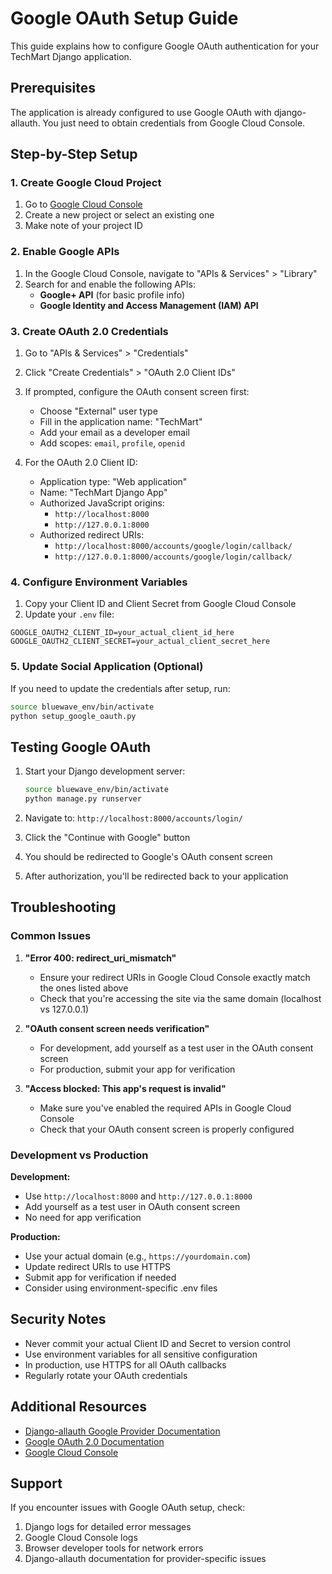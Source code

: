 # Google OAuth Setup Guide

This guide explains how to configure Google OAuth authentication for your TechMart Django application.

## Prerequisites

The application is already configured to use Google OAuth with django-allauth. You just need to obtain credentials from Google Cloud Console.

## Step-by-Step Setup

### 1. Create Google Cloud Project

1. Go to [Google Cloud Console](https://console.cloud.google.com/)
2. Create a new project or select an existing one
3. Make note of your project ID

### 2. Enable Google APIs

1. In the Google Cloud Console, navigate to "APIs & Services" > "Library"
2. Search for and enable the following APIs:
   - **Google+ API** (for basic profile info)
   - **Google Identity and Access Management (IAM) API**

### 3. Create OAuth 2.0 Credentials

1. Go to "APIs & Services" > "Credentials"
2. Click "Create Credentials" > "OAuth 2.0 Client IDs"
3. If prompted, configure the OAuth consent screen first:
   - Choose "External" user type
   - Fill in the application name: "TechMart"
   - Add your email as a developer email
   - Add scopes: `email`, `profile`, `openid`

4. For the OAuth 2.0 Client ID:
   - Application type: "Web application"
   - Name: "TechMart Django App"
   - Authorized JavaScript origins:
     - `http://localhost:8000`
     - `http://127.0.0.1:8000`
   - Authorized redirect URIs:
     - `http://localhost:8000/accounts/google/login/callback/`
     - `http://127.0.0.1:8000/accounts/google/login/callback/`

### 4. Configure Environment Variables

1. Copy your Client ID and Client Secret from Google Cloud Console
2. Update your `.env` file:

```env
GOOGLE_OAUTH2_CLIENT_ID=your_actual_client_id_here
GOOGLE_OAUTH2_CLIENT_SECRET=your_actual_client_secret_here
```

### 5. Update Social Application (Optional)

If you need to update the credentials after setup, run:

```bash
source bluewave_env/bin/activate
python setup_google_oauth.py
```

## Testing Google OAuth

1. Start your Django development server:
   ```bash
   source bluewave_env/bin/activate
   python manage.py runserver
   ```

2. Navigate to: `http://localhost:8000/accounts/login/`

3. Click the "Continue with Google" button

4. You should be redirected to Google's OAuth consent screen

5. After authorization, you'll be redirected back to your application

## Troubleshooting

### Common Issues

1. **"Error 400: redirect_uri_mismatch"**
   - Ensure your redirect URIs in Google Cloud Console exactly match the ones listed above
   - Check that you're accessing the site via the same domain (localhost vs 127.0.0.1)

2. **"OAuth consent screen needs verification"**
   - For development, add yourself as a test user in the OAuth consent screen
   - For production, submit your app for verification

3. **"Access blocked: This app's request is invalid"**
   - Make sure you've enabled the required APIs in Google Cloud Console
   - Check that your OAuth consent screen is properly configured

### Development vs Production

**Development:**
- Use `http://localhost:8000` and `http://127.0.0.1:8000`
- Add yourself as a test user in OAuth consent screen
- No need for app verification

**Production:**
- Use your actual domain (e.g., `https://yourdomain.com`)
- Update redirect URIs to use HTTPS
- Submit app for verification if needed
- Consider using environment-specific .env files

## Security Notes

- Never commit your actual Client ID and Secret to version control
- Use environment variables for all sensitive configuration
- In production, use HTTPS for all OAuth callbacks
- Regularly rotate your OAuth credentials

## Additional Resources

- [Django-allauth Google Provider Documentation](https://django-allauth.readthedocs.io/en/latest/providers.html#google)
- [Google OAuth 2.0 Documentation](https://developers.google.com/identity/protocols/oauth2)
- [Google Cloud Console](https://console.cloud.google.com/)

## Support

If you encounter issues with Google OAuth setup, check:
1. Django logs for detailed error messages
2. Google Cloud Console logs
3. Browser developer tools for network errors
4. Django-allauth documentation for provider-specific issues